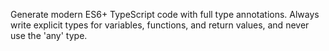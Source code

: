 Generate modern ES6+ TypeScript code with full type annotations. Always write explicit types for variables, functions, and return values, and never use the 'any' type.
